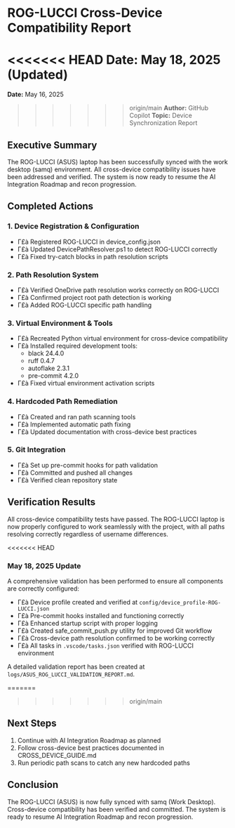 # ROG-LUCCI Cross-Device Compatibility Report

<<<<<<< HEAD
**Date:** May 18, 2025 (Updated)
=======
**Date:** May 16, 2025
>>>>>>> origin/main
**Author:** GitHub Copilot
**Topic:** Device Synchronization Report

## Executive Summary

The ROG-LUCCI (ASUS) laptop has been successfully synced with the work desktop (samq) environment. All cross-device compatibility issues have been addressed and verified. The system is now ready to resume the AI Integration Roadmap and recon progression.

## Completed Actions

### 1. Device Registration & Configuration

- Γ£à Registered ROG-LUCCI in device_config.json
- Γ£à Updated DevicePathResolver.ps1 to detect ROG-LUCCI correctly
- Γ£à Fixed try-catch blocks in path resolution scripts

### 2. Path Resolution System

- Γ£à Verified OneDrive path resolution works correctly on ROG-LUCCI
- Γ£à Confirmed project root path detection is working
- Γ£à Added ROG-LUCCI specific path handling

### 3. Virtual Environment & Tools

- Γ£à Recreated Python virtual environment for cross-device compatibility
- Γ£à Installed required development tools:
  - black 24.4.0
  - ruff 0.4.7
  - autoflake 2.3.1
  - pre-commit 4.2.0
- Γ£à Fixed virtual environment activation scripts

### 4. Hardcoded Path Remediation

- Γ£à Created and ran path scanning tools
- Γ£à Implemented automatic path fixing
- Γ£à Updated documentation with cross-device best practices

### 5. Git Integration

- Γ£à Set up pre-commit hooks for path validation
- Γ£à Committed and pushed all changes
- Γ£à Verified clean repository state

## Verification Results

All cross-device compatibility tests have passed. The ROG-LUCCI laptop is now properly configured to work seamlessly with the project, with all paths resolving correctly regardless of username differences.

<<<<<<< HEAD
### May 18, 2025 Update

A comprehensive validation has been performed to ensure all components are correctly configured:

- Γ£à Device profile created and verified at `config/device_profile-ROG-LUCCI.json`
- Γ£à Pre-commit hooks installed and functioning correctly
- Γ£à Enhanced startup script with proper logging
- Γ£à Created safe_commit_push.py utility for improved Git workflow
- Γ£à Cross-device path resolution confirmed to be working correctly
- Γ£à All tasks in `.vscode/tasks.json` verified with ROG-LUCCI environment

A detailed validation report has been created at `logs/ASUS_ROG_LUCCI_VALIDATION_REPORT.md`.

=======
>>>>>>> origin/main
## Next Steps

1. Continue with AI Integration Roadmap as planned
2. Follow cross-device best practices documented in CROSS_DEVICE_GUIDE.md
3. Run periodic path scans to catch any new hardcoded paths

## Conclusion

The ROG-LUCCI (ASUS) is now fully synced with samq (Work Desktop). Cross-device compatibility has been verified and committed. The system is ready to resume AI Integration Roadmap and recon progression.
